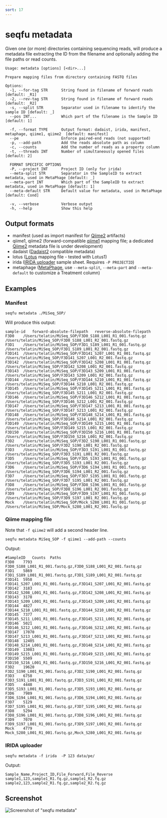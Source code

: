 ```yaml
---
sort: 17
---
```

# seqfu metadata

Given one (or more) directories containing sequencing reads,
will produce a metadata file extracting the ID from the filename
and optionally adding the file paths or read counts.

```
Usage: metadata [options] [<dir>...]

Prepare mapping files from directory containing FASTQ files

Options:
  -1, --for-tag STR      String found in filename of forward reads [default: _R1]
  -2, --rev-tag STR      String found in filename of forward reads [default: _R2]
  -s, --split STR        Separator used in filename to identify the sample ID [default: _]
  --pos INT...           Which part of the filename is the Sample ID [default: 1]

  -f, --format TYPE      Output format: dadaist, irida, manifest, metaphage, qiime1, qiime2  [default: manifest]
  --pe                   Enforce paired-end reads (not supported)
  -p, --add-path         Add the reads absolute path as column 
  -c, --counts           Add the number of reads as a property column
  -t, --threads INT      Number of simultaneously opened files [default: 2]

  FORMAT SPECIFIC OPTIONS
  -P, --project INT      Project ID (only for irida)
  --meta-split STR       Separator in the SampleID to extract metadata, used in MetaPhage [default: _]
  --meta-part INT        Which part of the SampleID to extract metadata, used in MetaPhage [default: 1]
  --meta-default STR     Default value for metadata, used in MetaPhage [default: Cond]

  -v, --verbose          Verbose output
  -h, --help             Show this help
```

## Output formats

* manifest (used as import manifest for [Qiime2](https://qiime2.org/) artifacts)
* qiime1, qiime2 (forward-compatible [qiime1](http://qiime.org/) mapping file; a dedicated [Qiime2](https://qiime2.org/) metadata file is under development)
* dadaist ([Dadaist2](quadram-institute-bioscience.github.io/dadaist2) compatible metadata)
* lotus ([Lotus](http://lotus2.earlham.ac.uk/) mapping file - tested with Lotus1)
* irida ([IRIDA uploader](https://github.com/phac-nml/irida-uploader) sample sheet. Requires `-P PROJECTID`)
* metaphage ([MetaPhage](https://mattiapandolfovr.github.io/MetaPhage), use `--meta-split`, `--meta-part` and `--meta-default` to customize a Treatment column)

## Examples

### Manifest

```
seqfu metadata ./MiSeq_SOP/
```

Will produce this output:
```
sample-id	forward-absolute-filepath	reverse-absolute-filepath
F3D0	/Users/telatin/MiSeq_SOP/F3D0_S188_L001_R1_001.fastq.gz	/Users/telatin/MiSeq_SOP/F3D0_S188_L001_R2_001.fastq.gz
F3D1	/Users/telatin/MiSeq_SOP/F3D1_S189_L001_R1_001.fastq.gz	/Users/telatin/MiSeq_SOP/F3D1_S189_L001_R2_001.fastq.gz
F3D141	/Users/telatin/MiSeq_SOP/F3D141_S207_L001_R1_001.fastq.gz	/Users/telatin/MiSeq_SOP/F3D141_S207_L001_R2_001.fastq.gz
F3D142	/Users/telatin/MiSeq_SOP/F3D142_S208_L001_R1_001.fastq.gz	/Users/telatin/MiSeq_SOP/F3D142_S208_L001_R2_001.fastq.gz
F3D143	/Users/telatin/MiSeq_SOP/F3D143_S209_L001_R1_001.fastq.gz	/Users/telatin/MiSeq_SOP/F3D143_S209_L001_R2_001.fastq.gz
F3D144	/Users/telatin/MiSeq_SOP/F3D144_S210_L001_R1_001.fastq.gz	/Users/telatin/MiSeq_SOP/F3D144_S210_L001_R2_001.fastq.gz
F3D145	/Users/telatin/MiSeq_SOP/F3D145_S211_L001_R1_001.fastq.gz	/Users/telatin/MiSeq_SOP/F3D145_S211_L001_R2_001.fastq.gz
F3D146	/Users/telatin/MiSeq_SOP/F3D146_S212_L001_R1_001.fastq.gz	/Users/telatin/MiSeq_SOP/F3D146_S212_L001_R2_001.fastq.gz
F3D147	/Users/telatin/MiSeq_SOP/F3D147_S213_L001_R1_001.fastq.gz	/Users/telatin/MiSeq_SOP/F3D147_S213_L001_R2_001.fastq.gz
F3D148	/Users/telatin/MiSeq_SOP/F3D148_S214_L001_R1_001.fastq.gz	/Users/telatin/MiSeq_SOP/F3D148_S214_L001_R2_001.fastq.gz
F3D149	/Users/telatin/MiSeq_SOP/F3D149_S215_L001_R1_001.fastq.gz	/Users/telatin/MiSeq_SOP/F3D149_S215_L001_R2_001.fastq.gz
F3D150	/Users/telatin/MiSeq_SOP/F3D150_S216_L001_R1_001.fastq.gz	/Users/telatin/MiSeq_SOP/F3D150_S216_L001_R2_001.fastq.gz
F3D2	/Users/telatin/MiSeq_SOP/F3D2_S190_L001_R1_001.fastq.gz	/Users/telatin/MiSeq_SOP/F3D2_S190_L001_R2_001.fastq.gz
F3D3	/Users/telatin/MiSeq_SOP/F3D3_S191_L001_R1_001.fastq.gz	/Users/telatin/MiSeq_SOP/F3D3_S191_L001_R2_001.fastq.gz
F3D5	/Users/telatin/MiSeq_SOP/F3D5_S193_L001_R1_001.fastq.gz	/Users/telatin/MiSeq_SOP/F3D5_S193_L001_R2_001.fastq.gz
F3D6	/Users/telatin/MiSeq_SOP/F3D6_S194_L001_R1_001.fastq.gz	/Users/telatin/MiSeq_SOP/F3D6_S194_L001_R2_001.fastq.gz
F3D7	/Users/telatin/MiSeq_SOP/F3D7_S195_L001_R1_001.fastq.gz	/Users/telatin/MiSeq_SOP/F3D7_S195_L001_R2_001.fastq.gz
F3D8	/Users/telatin/MiSeq_SOP/F3D8_S196_L001_R1_001.fastq.gz	/Users/telatin/MiSeq_SOP/F3D8_S196_L001_R2_001.fastq.gz
F3D9	/Users/telatin/MiSeq_SOP/F3D9_S197_L001_R1_001.fastq.gz	/Users/telatin/MiSeq_SOP/F3D9_S197_L001_R2_001.fastq.gz
Mock	/Users/telatin/MiSeq_SOP/Mock_S280_L001_R1_001.fastq.gz	/Users/telatin/MiSeq_SOP/Mock_S280_L001_R2_001.fastq.gz
```

### Qiime mapping file

Note that `-f qiime2` will add a second header line.

```
seqfu metadata MiSeq_SOP -f qiime1 --add-path --counts
```

Output:

```
#SampleID	Counts	Paths
F3D0	7793	F3D0_S188_L001_R1_001.fastq.gz,F3D0_S188_L001_R2_001.fastq.gz
F3D1	5869	F3D1_S189_L001_R1_001.fastq.gz,F3D1_S189_L001_R2_001.fastq.gz
F3D141	5958	F3D141_S207_L001_R1_001.fastq.gz,F3D141_S207_L001_R2_001.fastq.gz
F3D142	3183	F3D142_S208_L001_R1_001.fastq.gz,F3D142_S208_L001_R2_001.fastq.gz
F3D143	3178	F3D143_S209_L001_R1_001.fastq.gz,F3D143_S209_L001_R2_001.fastq.gz
F3D144	4827	F3D144_S210_L001_R1_001.fastq.gz,F3D144_S210_L001_R2_001.fastq.gz
F3D145	7377	F3D145_S211_L001_R1_001.fastq.gz,F3D145_S211_L001_R2_001.fastq.gz
F3D146	5021	F3D146_S212_L001_R1_001.fastq.gz,F3D146_S212_L001_R2_001.fastq.gz
F3D147	17070	F3D147_S213_L001_R1_001.fastq.gz,F3D147_S213_L001_R2_001.fastq.gz
F3D148	12405	F3D148_S214_L001_R1_001.fastq.gz,F3D148_S214_L001_R2_001.fastq.gz
F3D149	13083	F3D149_S215_L001_R1_001.fastq.gz,F3D149_S215_L001_R2_001.fastq.gz
F3D150	5509	F3D150_S216_L001_R1_001.fastq.gz,F3D150_S216_L001_R2_001.fastq.gz
F3D2	19620	F3D2_S190_L001_R1_001.fastq.gz,F3D2_S190_L001_R2_001.fastq.gz
F3D3	6758	F3D3_S191_L001_R1_001.fastq.gz,F3D3_S191_L001_R2_001.fastq.gz
F3D5	4448	F3D5_S193_L001_R1_001.fastq.gz,F3D5_S193_L001_R2_001.fastq.gz
F3D6	7989	F3D6_S194_L001_R1_001.fastq.gz,F3D6_S194_L001_R2_001.fastq.gz
F3D7	5129	F3D7_S195_L001_R1_001.fastq.gz,F3D7_S195_L001_R2_001.fastq.gz
F3D8	5294	F3D8_S196_L001_R1_001.fastq.gz,F3D8_S196_L001_R2_001.fastq.gz
F3D9	7070	F3D9_S197_L001_R1_001.fastq.gz,F3D9_S197_L001_R2_001.fastq.gz
Mock	4779	Mock_S280_L001_R1_001.fastq.gz,Mock_S280_L001_R2_001.fastq.gz
```

### IRIDA uploader

```
seqfu metadata -f irida  -P 123 data/pe/
```

Output:
```
Sample_Name,Project_ID,File_Forward,File_Reverse
sample1,123,sample1_R1.fq.gz,sample1_R2.fq.gz
sample2,123,sample2_R1.fq.gz,sample2_R2.fq.gz
```


## Screenshot

![Screenshot of "seqfu metadata"]({{site.baseurl}}/img/screenshot-metadata.svg "SeqFu metadata")